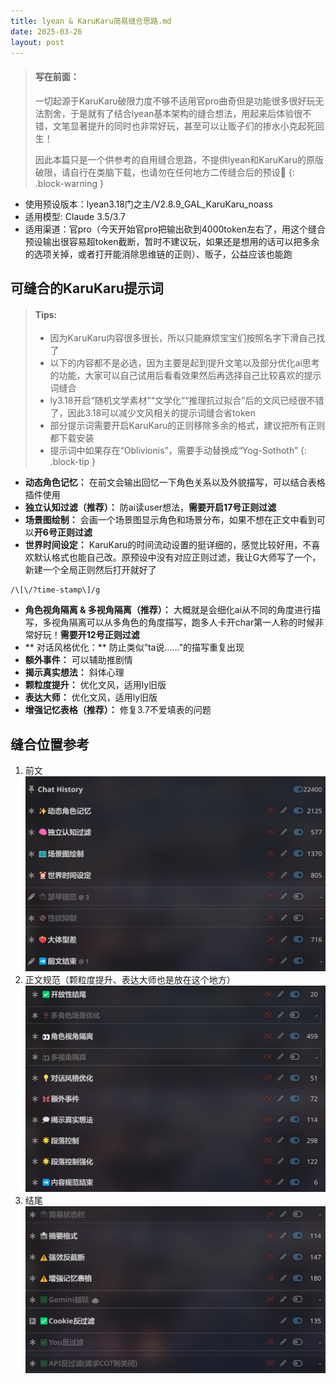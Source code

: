 ```yaml
---
title: lyean & KaruKaru简易缝合思路.md
date: 2025-03-26
layout: post
---
```


> #### 写在前面：
> 
> 一切起源于KaruKaru破限力度不够不适用官pro曲奇但是功能很多很好玩无法割舍，于是就有了结合lyean基本架构的缝合想法，用起来后体验很不错，文笔显著提升的同时也非常好玩，甚至可以让贩子们的掺水小克起死回生！
> 
> 因此本篇只是一个供参考的自用缝合思路，不提供lyean和KaruKaru的原版破限，请自行在类脑下载，也请勿在任何地方二传缝合后的预设🙏
{: .block-warning }

- 使用预设版本：lyean3.18门之主/V2.8.9_GAL_KaruKaru_noass
- 适用模型: Claude 3.5/3.7
- 适用渠道：官pro（今天开始官pro把输出砍到4000token左右了，用这个缝合预设输出很容易超token截断，暂时不建议玩，如果还是想用的话可以把多余的选项关掉，或者打开能消除思维链的正则）、贩子，公益应该也能跑

## 可缝合的KaruKaru提示词

> #### Tips:
> 
>- 因为KaruKaru内容很多很长，所以只能麻烦宝宝们按照名字下滑自己找了
>- 以下的内容都不是必选，因为主要是起到提升文笔以及部分优化ai思考的功能，大家可以自己试用后看看效果然后再选择自己比较喜欢的提示词缝合
>- ly3.18开启“随机文学素材”“文学化”“推理抗过拟合”后的文风已经很不错了，因此3.18可以减少文风相关的提示词缝合省token
>- 部分提示词需要开启KaruKaru的正则移除多余的格式，建议把所有正则都下载安装
>- 提示词中如果存在“Oblivionis”，需要手动替换成“Yog-Sothoth”
{: .block-tip }

- **动态角色记忆：** 在前文会输出回忆一下角色关系以及外貌描写，可以结合表格插件使用
- **独立认知过滤（推荐）：** 防ai读user想法，**需要开启17号正则过滤**
- **场景图绘制：** 会画一个场景图显示角色和场景分布，如果不想在正文中看到可以**开6号正则过滤**
- **世界时间设定：** KaruKaru的时间流动设置的挺详细的，感觉比较好用，不喜欢默认格式也能自己改。原预设中没有对应正则过滤，我让G大师写了一个，新建一个全局正则然后打开就好了
```
/\[\/?time-stamp\]/g
```
- **角色视角隔离 & 多视角隔离（推荐）：** 大概就是会细化ai从不同的角度进行描写，多视角隔离可以从多角色的角度描写，跑多人卡开char第一人称的时候非常好玩！**需要开12号正则过滤**
- ** 对话风格优化：** 防止类似“ta说……”的描写重复出现
- **额外事件：** 可以辅助推剧情
- **揭示真实想法：** 斜体心理
- **颗粒度提升：** 优化文风，适用ly旧版
- **表达大师：** 优化文风，适用ly旧版
- **增强记忆表格（推荐）：** 修复3.7不爱填表的问题


## 缝合位置参考
1. 前文
![image](https://raw.githubusercontent.com/fishystony/sillytavern-helper/main/image/Pasted%20image%2020250326170652.png)
2. 正文规范（颗粒度提升、表达大师也是放在这个地方）
![image](https://raw.githubusercontent.com/fishystony/sillytavern-helper/main/image/Pasted%20image%2020250326170723.png)
3. 结尾
![image](https://raw.githubusercontent.com/fishystony/sillytavern-helper/main/image/Pasted%20image%2020250326171056.png)


